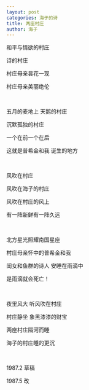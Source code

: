 ```yaml
---
layout: post
categories: 海子的诗
title: 两座村庄
author: 海子
---
```


和平与情欲的村庄

诗的村庄

村庄母亲昙花一现

村庄母亲美丽绝伦

&nbsp;

五月的麦地上 天鹅的村庄

沉默孤独的村庄

一个在前一个在后

这就是普希金和我 诞生的地方

&nbsp;

风吹在村庄

风吹在海子的村庄

风吹在村庄的风上

有一阵新鲜有一阵久远

&nbsp;

北方星光照耀南国星座

村庄母亲怀中的普希金和我

闺女和鱼群的诗人 安睡在雨滴中

是雨滴就会死亡！

&nbsp;

夜里风大 听风吹在村庄

村庄静坐 象黑漆漆的财宝

两座村庄隔河而睡

海子的村庄睡的更沉

&nbsp;

1987.2 草稿

1987.5 改